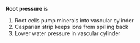 **Root pressure** is

1. Root cells pump minerals into vascular cylinder
2. Casparian strip keeps ions from spilling back
3. Lower water pressure in vascular cylinder

